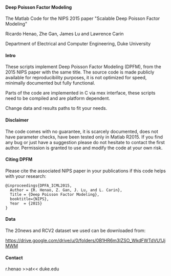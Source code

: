 #### Deep Poisson Factor Modeling

The Matlab Code for the NIPS 2015 paper "Scalable Deep Poisson Factor Modeling"

Ricardo Henao, Zhe Gan, James Lu and Lawrence Carin

Department of Electrical and Computer Engineering, Duke University

#### Intro

These scripts implement Deep Poisson Factor Modeling (DPFM), from the 2015 NIPS paper with the same title. The source code is made publicly available for reproducibility purposes, it is not optimized for speed, minimally documented but fully functional.

Parts of the code are implemented in C via mex interface, these scripts need to be compiled and are platform dependent.

Change data and results paths to fit your needs.

#### Disclaimer

The code comes with no guarantee, it is scarcely documented, does not have parameter checks, have been tested only in Matlab R2015. If you find any bug or just have a suggestion please do not hesitate to contact the first author. Permission is granted to use and modify the code at your own risk.

#### Citing DPFM

Please cite the associated NIPS paper in your publications if this code helps with your research:

    @inproceedings{DPFA_ICML2015,
      Author = {R. Henao, Z. Gan, J. Lu, and L. Carin},
      Title = {Deep Poisson Factor Modeling},
      booktitle={NIPS},
      Year  = {2015}
    }

#### Data
	
The 20news and RCV2 dataset we used can be downloaded from:

https://drive.google.com/drive/u/0/folders/0B1HR6m3IZSO_WkdFWTdVU1JjMWM

#### Contact

r.henao >>at<< duke.edu